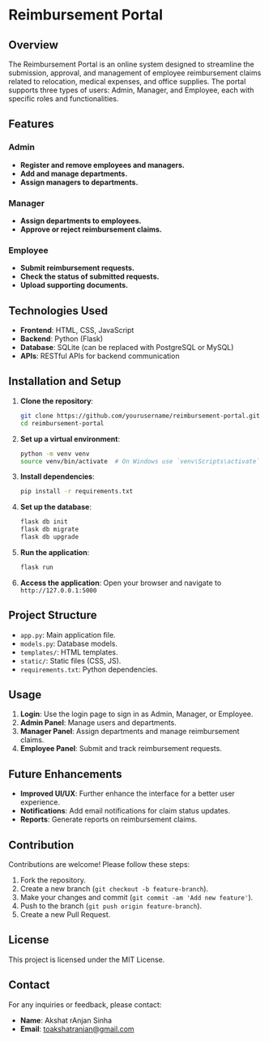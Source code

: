 # Reimbursement Portal

## Overview
The Reimbursement Portal is an online system designed to streamline the submission, approval, and management of employee reimbursement claims related to relocation, medical expenses, and office supplies. The portal supports three types of users: Admin, Manager, and Employee, each with specific roles and functionalities.

## Features

### Admin
- **Register and remove employees and managers.**
- **Add and manage departments.**
- **Assign managers to departments.**

### Manager
- **Assign departments to employees.**
- **Approve or reject reimbursement claims.**

### Employee
- **Submit reimbursement requests.**
- **Check the status of submitted requests.**
- **Upload supporting documents.**

## Technologies Used
- **Frontend**: HTML, CSS, JavaScript
- **Backend**: Python (Flask)
- **Database**: SQLite (can be replaced with PostgreSQL or MySQL)
- **APIs**: RESTful APIs for backend communication

## Installation and Setup
1. **Clone the repository**:
    ```sh
    git clone https://github.com/yourusername/reimbursement-portal.git
    cd reimbursement-portal
    ```

2. **Set up a virtual environment**:
    ```sh
    python -m venv venv
    source venv/bin/activate  # On Windows use `venv\Scripts\activate`
    ```

3. **Install dependencies**:
    ```sh
    pip install -r requirements.txt
    ```

4. **Set up the database**:
    ```sh
    flask db init
    flask db migrate
    flask db upgrade
    ```

5. **Run the application**:
    ```sh
    flask run
    ```

6. **Access the application**:
    Open your browser and navigate to `http://127.0.0.1:5000`

## Project Structure
- `app.py`: Main application file.
- `models.py`: Database models.
- `templates/`: HTML templates.
- `static/`: Static files (CSS, JS).
- `requirements.txt`: Python dependencies.

## Usage
1. **Login**: Use the login page to sign in as Admin, Manager, or Employee.
2. **Admin Panel**: Manage users and departments.
3. **Manager Panel**: Assign departments and manage reimbursement claims.
4. **Employee Panel**: Submit and track reimbursement requests.

## Future Enhancements
- **Improved UI/UX**: Further enhance the interface for a better user experience.
- **Notifications**: Add email notifications for claim status updates.
- **Reports**: Generate reports on reimbursement claims.

## Contribution
Contributions are welcome! Please follow these steps:
1. Fork the repository.
2. Create a new branch (`git checkout -b feature-branch`).
3. Make your changes and commit (`git commit -am 'Add new feature'`).
4. Push to the branch (`git push origin feature-branch`).
5. Create a new Pull Request.

## License
This project is licensed under the MIT License.

## Contact
For any inquiries or feedback, please contact:
- **Name**: Akshat rAnjan Sinha 
- **Email**: toakshatranjan@gmail.com
